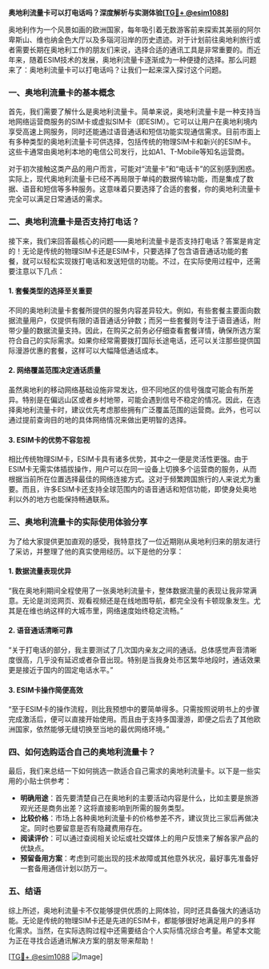 **奥地利流量卡可以打电话吗？深度解析与实测体验[[TG💪+ @esim1088](https://t.me/s/esim1088)]**

奥地利作为一个风景如画的欧洲国家，每年吸引着无数游客前来探索其美丽的阿尔卑斯山、维也纳金色大厅以及多瑙河沿岸的历史遗迹。对于计划前往奥地利旅行或者需要长期在奥地利工作的朋友们来说，选择合适的通讯工具是非常重要的。而近年来，随着ESIM技术的发展，奥地利流量卡逐渐成为一种便捷的选择。那么问题来了：奥地利流量卡可以打电话吗？让我们一起来深入探讨这个问题。

### 一、奥地利流量卡的基本概念

首先，我们需要了解什么是奥地利流量卡。简单来说，奥地利流量卡是一种支持当地网络运营商服务的SIM卡或虚拟SIM卡（即ESIM）。它可以让用户在奥地利境内享受高速上网服务，同时还能通过语音通话和短信功能实现通信需求。目前市面上有多种类型的奥地利流量卡可供选择，包括传统的物理SIM卡和新兴的ESIM卡。这些卡通常由奥地利本地的电信公司发行，比如A1、T-Mobile等知名运营商。

对于初次接触这类产品的用户而言，可能对“流量卡”和“电话卡”的区别感到困惑。实际上，现代奥地利流量卡已经不再局限于单纯的数据传输功能，而是集成了数据、语音和短信等多种服务。这意味着只要选择了合适的套餐，你的奥地利流量卡完全可以满足日常通话的需求。

### 二、奥地利流量卡是否支持打电话？

接下来，我们来回答最核心的问题——奥地利流量卡是否支持打电话？答案是肯定的！无论是传统的物理SIM卡还是ESIM卡，只要选择了包含语音通话功能的套餐，就可以轻松实现拨打电话和发送短信的功能。不过，在实际使用过程中，还需要注意以下几点：

#### 1. 套餐类型的选择至关重要

不同的奥地利流量卡套餐所提供的服务内容差异较大。例如，有些套餐主要面向数据流量用户，仅提供有限的语音通话分钟数；而另一些套餐则专注于语音通话，附带少量的数据流量支持。因此，在购买之前务必仔细查看套餐详情，确保所选方案符合自己的实际需求。如果你经常需要拨打国际长途电话，还可以关注那些提供国际漫游优惠的套餐，这样可以大幅降低通话成本。

#### 2. 网络覆盖范围决定通话质量

虽然奥地利的移动网络基础设施非常发达，但不同地区的信号强度可能会有所差异。特别是在偏远山区或者乡村地带，可能会遇到信号不稳定的情况。因此，在选择奥地利流量卡时，建议优先考虑那些拥有广泛覆盖范围的运营商。此外，也可以通过提前查询目的地的具体网络情况来做出更明智的选择。

#### 3. ESIM卡的优势不容忽视

相比传统物理SIM卡，ESIM卡具有诸多优势，其中之一便是灵活性更强。由于ESIM卡无需实体插拔操作，用户可以在同一设备上切换多个运营商的服务，从而根据当前所在位置选择最佳的网络连接方式。这对于频繁跨国旅行的人来说尤为重要。而且，许多ESIM卡还支持全球范围内的语音通话和短信功能，即使身处奥地利以外的地方也能保持畅通联系。

### 三、奥地利流量卡的实际使用体验分享

为了给大家提供更加直观的感受，我特意找了一位近期刚从奥地利归来的朋友进行了采访，并整理了他的真实使用经历。以下是他的分享：

#### 1. 数据流量表现优异

“我在奥地利期间全程使用了一张奥地利流量卡，整体数据流量的表现让我非常满意。无论是浏览网页、观看视频还是在线地图导航，都完全没有卡顿现象发生。尤其是在维也纳这样的大城市里，网络速度始终稳定流畅。”

#### 2. 语音通话清晰可靠

“关于打电话的部分，我主要测试了几次国内亲友之间的通话。总体感觉声音清晰度很高，几乎没有延迟或者杂音出现。特别是当我身处市区繁华地段时，通话效果更是接近于国内的固定电话水平。”

#### 3. ESIM卡操作简便高效

“至于ESIM卡的操作流程，则比我预想中的要简单得多。只需按照说明书上的步骤完成激活后，便可以直接开始使用。而且由于支持多国漫游，即便之后去了其他欧洲国家，依然能够无缝切换至当地的最优网络环境。”

### 四、如何选购适合自己的奥地利流量卡？

最后，我们来总结一下如何挑选一款适合自己需求的奥地利流量卡。以下是一些实用的小贴士供参考：

- **明确用途**：首先要清楚自己在奥地利的主要活动内容是什么，比如主要是旅游观光还是商务出差？这将直接影响到所需的服务类型。
- **比较价格**：市场上各种奥地利流量卡的价格参差不齐，建议货比三家后再做决定。同时也要留意是否有隐藏费用存在。
- **阅读评价**：可以通过查阅相关论坛或社交媒体上的用户反馈来了解各家产品的优缺点。
- **预留备用方案**：考虑到可能出现的技术故障或其他意外状况，最好事先准备好一套备用通信计划以防万一。

### 五、结语

综上所述，奥地利流量卡不仅能够提供优质的上网体验，同时还具备强大的通话功能。无论是传统的物理SIM卡还是先进的ESIM卡，都能够很好地满足用户的多样化需求。当然，在实际选购过程中还需要结合个人实际情况综合考量。希望本文能为正在寻找合适通讯解决方案的朋友带来帮助！

[[TG💪+ @esim1088](https://t.me/s/esim1088) ![Image](https://i.postimg.cc/4NQfJmqS/Snipaste-2025-05-13-00-14-12.png)]